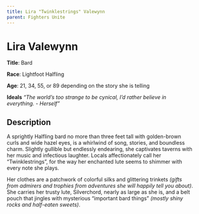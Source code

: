 ```yaml
---
title: Lira "Twinklestrings" Valewynn
parent: Fighters Unite
---
```


# Lira Valewynn

**Title**: Bard

**Race**: Lightfoot Halfling

**Age**: 21, 34, 55, or 89 depending on the story she is telling

**Ideals** *“The world’s too strange to be cynical, I’d rather believe in everything. - Herself”*

## Description

A sprightly Halfling bard no more than three feet tall with golden-brown curls and wide hazel eyes, is a whirlwind of song, stories, and boundless charm. Slightly gullible but endlessly endearing, she captivates taverns with her music and infectious laughter. Locals affectionately call her “Twinklestrings”, for the way her enchanted lute seems to shimmer with every note she plays.

Her clothes are a patchwork of colorful silks and glittering trinkets *(gifts from admirers and trophies from adventures she will happily tell you about)*. She carries her trusty lute, Silverchord, nearly as large as she is, and a belt pouch that jingles with mysterious “important bard things” *(mostly shiny rocks and half-eaten sweets)*.


